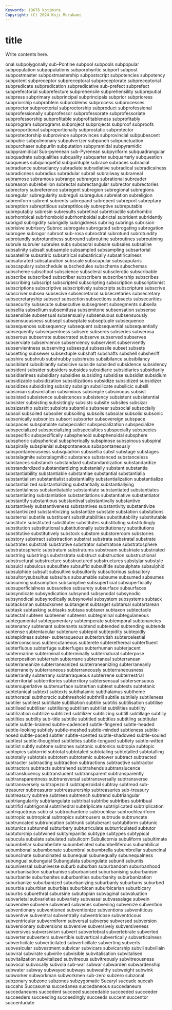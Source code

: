 ```yaml
---
Keywords: 18676 kojimura
Copyright: (C) 2024 Koji Murakami
---
```


# title

Write contents here.



onal subpolygonally sub-Pontine
subpool subpools subpopular subpopulation subpopulations subporphyritic subport subpost subpostmaster subpostmastership
subpostscript subpotencies subpotency subpotent subpreceptor subpreceptoral subpreceptorate subpreceptorial subpredicate subpredication
subpredicative sub-prefect subprefect subprefectorial subprefecture subprehensile subprehensility subpreputial subpress subprimary
subprincipal subprincipals subprior subprioress subpriorship subproblem subproblems subprocess subprocesses subproctor
subproctorial subproctorship subproduct subprofessional subprofessionally subprofessor subprofessorate subprofessoriate subprofessorship subprofitable
subprofitableness subprofitably subprogram subprograms subproject subprojects subproof subproofs subproportional subproportionally
subprostatic subprotector subprotectorship subprovince subprovinces subprovincial subpubescent subpubic subpulmonary subpulverizer
subpunch subpunctuation subpurchaser subpurlin subputation subpyramidal subpyramidic subpyramidical Sub-pyrenean sub-Pyrenean
subpyriform subquadrangular subquadrate subqualities subquality subquarter subquarterly subquestion subqueues subquinquefid
subquintuple subrace subraces subradial subradiance subradiancy subradiate subradiative subradical subradicalness
subradicness subradius subradular subrail subrailway subrameal subramose subramous subrange subranges
subrational subreader subreason subrebellion subrectal subrectangular subrector subrectories subrectory subreference
subregent subregion subregional subregions subregular subregularity subreguli subregulus subrelation subreligion
subreniform subrent subrents subrepand subrepent subreport subreptary subreption subreptitious subreptitiously
subreptive subreputable subreputably subresin subresults subretinal subretractile subrhombic subrhombical subrhomboid
subrhomboidal subrictal subrident subridently subrigid subrigidity subrigidly subrigidness subring subrings
subrision subrisive subrisory Subroc subrogate subrogated subrogating subrogation subrogee subrogor
subroot sub-rosa subrostral subrotund subrotundity subrotundly subrotundness subround subroutine subroutines
subroutining subrule subruler subrules subs subsacral subsale subsales subsaline subsalinity
subsalt subsample subsampled subsampling subsartorial subsatellite subsatiric subsatirical subsatirically subsatiricalness
subsaturated subsaturation subscale subscapular subscapularis subscapulary subschedule subschedules subschema subschemas
subscheme subschool subscience subscleral subsclerotic subscribable subscribe subscribed subscriber subscribers
subscribership subscribes subscribing subscript subscripted subscripting subscription subscriptionist subscriptions subscriptive
subscriptively subscripts subscripture subscrive subscriver subsea subsecive subsecretarial subsecretaries subsecretary
subsecretaryship subsect subsection subsections subsects subsecurities subsecurity subsecute subsecutive subsegment
subsegments subsella subsellia subsellium subsemifusa subsemitone subsensation subsense subsensible subsensual
subsensually subsensuous subsensuously subsensuousness subsept subseptate subseptuple subsequence subsequences subsequency
subsequent subsequential subsequentially subsequently subsequentness subsere subseres subseries subserosa subserous
subserrate subserrated subserve subserved subserves subserviate subservience subserviency subservient subserviently
subservientness subserving subsesqui subsessile subset subsets subsetting subsewer subsextuple subshaft
subshafts subshell subsheriff subshire subshrub subshrubby subshrubs subsibilance subsibilancy subsibilant
subsibilantly subsicive subside subsided subsidence subsidency subsident subsider subsiders subsides
subsidiarie subsidiaries subsidiarily subsidiariness subsidiary subsidies subsiding subsidise subsidist subsidium
subsidizable subsidization subsidizations subsidize subsidized subsidizer subsidizes subsidizing subsidy subsign
subsilicate subsilicic subsill subsimian subsimilation subsimious subsimple subsinuous subsist subsisted
subsistence subsistences subsistency subsistent subsistential subsister subsisting subsistingly subsists subsite
subsites subsizar subsizarship subslot subslots subsmile subsneer subsocial subsocially subsoil
subsoiled subsoiler subsoiling subsoils subsolar subsolid subsonic subsonically subsonics subsort
subsorter subsovereign subspace subspaces subspatulate subspecialist subspecialization subspecialize subspecialized subspecializing
subspecialties subspecialty subspecies subspecific subspecifically subsphenoid subsphenoidal subsphere subspheric subspherical
subspherically subspinose subspinous subspiral subspirally subsplenial subspontaneous subspontaneously subspontaneousness subsquadron
subssellia subst substage substages substalagmite substalagmitic substance substanced substanceless substances
substanch substandard substandardization substandardize substandardized substandardizing substanially substant substantia substantiability
substantiable substantiae substantial substantialia substantialism substantialist substantiality substantialization substantialize substantialized
substantializing substantially substantiallying substantialness substantiatable substantiate substantiated substantiates substantiating substantiation
substantiations substantiative substantiator substantify substantious substantival substantivally substantive substantively substantiveness
substantives substantivity substantivize substantivized substantivizing substantize substate substation substations substernal
substile substituent substitutabilities substitutability substitutable substitute substituted substituter substitutes substituting
substitutingly substitution substitutional substitutionally substitutionary substitutions substitutive substitutively substock substore
substoreroom substories substory substract substraction substrat substrata substratal substrate substrates
substrati substrative substrator substratose substratosphere substratospheric substratum substratums substream substriate
substriated substring substrings substrstrata substruct substruction substructional substructural substructure substructured
substructures substylar substyle subsulci subsulcus subsulfate subsulfid subsulfide subsulphate subsulphid
subsulphide subsult subsultive subsultorily subsultorious subsultory subsultorysubsultus subsultus subsumable subsume
subsumed subsumes subsuming subsumption subsumptive subsuperficial subsuperficially subsuperficialness subsureties subsurety
subsurface subsurfaces subsyndicate subsyndication subsynod subsynodal subsynodic subsynodical subsynodically subsynovial
subsystem subsystems subtack subtacksman subtacksmen subtangent subtarget subtarsal subtartarean subtask
subtasking subtasks subtaxa subtaxer subtaxon subtectacle subtectal subteen subteener subteens
subtegminal subtegulaneous subtegumental subtegumentary subtemperate subtemporal subtenancies subtenancy subtenant subtenants
subtend subtended subtending subtends subtense subtentacular subtenure subtepid subtepidity subtepidly
subtepidness subter- subteraqueous subterbrutish subtercelestial subterconscious subtercutaneous subterete subterethereal subterfluent
subterfluous subterfuge subterfuges subterhuman subterjacent subtermarine subterminal subterminally subternatural subterpose
subterposition subterrain subterrane subterraneal subterranean subterraneanize subterraneanized subterraneanizing subterraneanly subterraneity
subterraneous subterraneously subterraneousness subterranity subterrany subterraqueous subterrene subterrestrial subterritorial subterritories
subterritory subtersensual subtersensuous subtersuperlative subtersurface subtertian subtest subtests subtetanic subtetanical
subtext subtexts subthalamic subthalamus subtheme subthoracal subthoracic subthreshold subthrill subtile
subtilely subtileness subtiler subtilest subtiliate subtiliation subtilin subtilis subtilisation subtilise
subtilised subtiliser subtilising subtilism subtilist subtilities subtility subtilization subtilize subtilized
subtilizer subtilizing subtill subtillage subtilly subtilties subtilty sub-title subtitle subtitled
subtitles subtitling subtitular subtle subtle-brained subtle-cadenced subtle-fingered subtle-headed subtle-looking subtlely
subtle-meshed subtle-minded subtleness subtle-nosed subtle-paced subtler subtle-scented subtle-shadowed subtle-souled subtlest
subtle-thoughted subtleties subtle-tongued subtlety subtle-witted subtlist subtly subtone subtones subtonic
subtonics subtopia subtopic subtopics subtorrid subtotal subtotaled subtotaling subtotalled subtotalling
subtotally subtotals subtotem subtotemic subtower subtract subtracted subtracter subtracting subtraction
subtractions subtractive subtractor subtractors subtracts subtrahend subtrahends subtranslucence subtranslucency subtranslucent
subtransparent subtransparently subtransparentness subtransversal subtransversally subtransverse subtransversely subtrapezoid subtrapezoidal subtray
subtread sub-treasurer subtreasurer subtreasurership subtreasuries sub-treasury subtreasury subtree subtrees subtrench
subtrend subtriangular subtriangularity subtriangulate subtribal subtribe subtribes subtribual subtrifid subtrigonal
subtrihedral subtriplicate subtriplicated subtriplication subtriquetrous subtrist subtrochanteric subtrochlear subtrochleariform subtropic
subtropical subtropics subtrousers subtrude subtruncate subtruncated subtruncation subtrunk subtuberant subtubiform
subtunic subtunics subtunnel subturbary subturriculate subturriculated subtutor subtutorship subtwined subtympanitic
subtype subtypes subtypical subucula subulate subulated subulicorn Subulicornia subuliform subultimate
subumbellar subumbellate subumbellated subumbelliferous subumbilical subumbonal subumbonate subumbral subumbrella subumbrellar
subuncinal subuncinate subuncinated subunequal subunequally subunequalness subungual subunguial Subungulata subungulate
subunit subunits subuniversal subuniverse suburb suburban suburbandom suburbanhood suburbanisation suburbanise
suburbanised suburbanising suburbanism suburbanite suburbanites suburbanities suburbanity suburbanization suburbanize suburbanized
suburbanizing suburbanly suburbans suburbed suburbia suburbian suburbias suburbican suburbicarian suburbicary
suburbs suburethral subursine subutopian subvaginal subvaluation subvarietal subvarieties subvariety subvassal
subvassalage subvein subvendee subvene subvened subvenes subvening subvenize subvention subventionary
subventioned subventionize subventions subventitious subventive subventral subventrally subventricose subventricous subventricular
subvermiform subversal subverse subversed subversion subversionary subversions subversive subversively subversiveness
subversives subversivism subvert subvertebral subvertebrate subverted subverter subverters subvertible subvertical
subvertically subverticalness subverticilate subverticilated subverticillate subverting subverts subvesicular subvestment subvicar
subvicars subvicarship subvii subvillain subviral subvirate subvirile subvisible subvitalisation subvitalised
subvitalization subvitalized subvitreous subvitreously subvitreousness subvocal subvocally subvola sub-war subwar
subwarden subwardenship subwater subway subwayed subways subwealthy subweight subwink subworker
subworkman subworkmen sub-zero subzero subzonal subzonary subzone subzones subzygomatic Sucaryl
succade succah succahs Succasunna succedanea succedaneous succedaneum succedaneums succedent succeed
succeedable succeeded succeeder succeeders succeeding succeedingly succeeds succent succentor succenturiate
